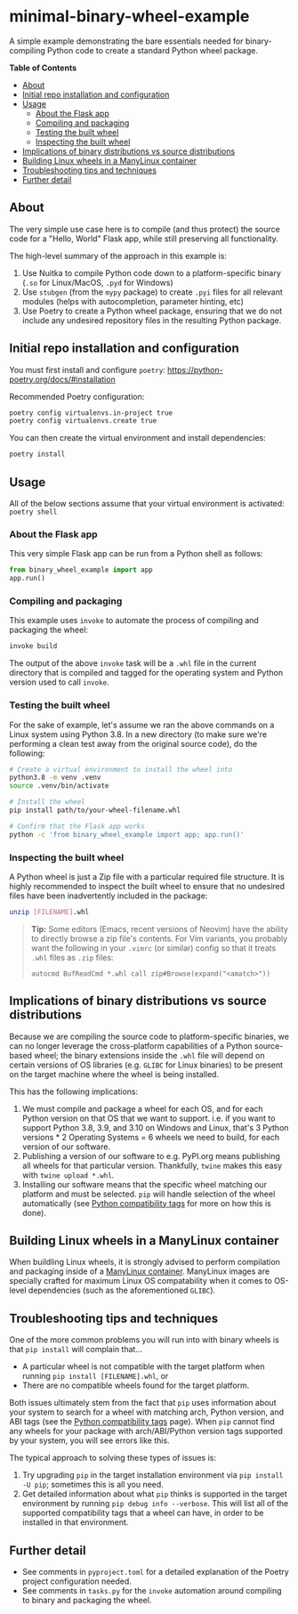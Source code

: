 # minimal-binary-wheel-example

A simple example demonstrating the bare essentials needed for binary-compiling
Python code to create a standard Python wheel package.

**Table of Contents**

* [About](#about)
* [Initial repo installation and configuration](#initial-repo-installation-and-configuration)
* [Usage](#usage)
    * [About the Flask app](#about-the-flask-app)
    * [Compiling and packaging](#compiling-and-packaging)
    * [Testing the built wheel](#testing-the-built-wheel)
    * [Inspecting the built wheel](#inspecting-the-built-wheel)
* [Implications of binary distributions vs source distributions](#implications-of-binary-distributions-vs-source-distributions)
* [Building Linux wheels in a ManyLinux container](#building-linux-wheels-in-a-manylinux-container)
* [Troubleshooting tips and techniques](#troubleshooting-tips-and-techniques)
* [Further detail](#further-detail)


## About

The very simple use case here is to compile (and thus protect) the source code
for a "Hello, World" Flask app, while still preserving all functionality.

The high-level summary of the approach in this example is:

1. Use Nuitka to compile Python code down to a platform-specific binary (`.so`
   for Linux/MacOS, `.pyd` for Windows)
2. Use `stubgen` (from the `mypy` package) to create `.pyi` files for all
   relevant modules (helps with autocompletion, parameter hinting, etc)
3. Use Poetry to create a Python wheel package, ensuring that we do not include
   any undesired repository files in the resulting Python package.


## Initial repo installation and configuration

You must first install and configure `poetry`: https://python-poetry.org/docs/#installation

Recommended Poetry configuration:

```bash
poetry config virtualenvs.in-project true
poetry config virtualenvs.create true
```

You can then create the virtual environment and install dependencies:

```bash
poetry install
```


## Usage

All of the below sections assume that your virtual environment is activated:
`poetry shell`


### About the Flask app

This very simple Flask app can be run from a Python shell as follows:

```python
from binary_wheel_example import app
app.run()
```


### Compiling and packaging

This example uses `invoke` to automate the process of compiling and packaging
the wheel:

```bash
invoke build
```

The output of the above `invoke` task will be a `.whl` file in the current
directory that is compiled and tagged for the operating system and Python
version used to call `invoke`.

### Testing the built wheel

For the sake of example, let's assume we ran the above commands on a Linux
system using Python 3.8. In a new directory (to make sure we're performing a
clean test away from the original source code), do the following:

```bash
# Create a virtual environment to install the wheel into
python3.8 -m venv .venv
source .venv/bin/activate

# Install the wheel
pip install path/to/your-wheel-filename.whl

# Confirm that the Flask app works
python -c 'from binary_wheel_example import app; app.run()'
```


### Inspecting the built wheel

A Python wheel is just a Zip file with a particular required file structure. It
is highly recommended to inspect the built wheel to ensure that no undesired
files have been inadvertently included in the package:

```bash
unzip [FILENAME].whl
```

> **Tip:** Some editors (Emacs, recent versions of Neovim) have the ability to
> directly browse a zip file's contents. For Vim variants, you probably want
> the following in your `.vimrc` (or similar) config so that it treats `.whl`
> files as `.zip` files:
>
> ```
> autocmd BufReadCmd *.whl call zip#Browse(expand("<amatch>"))
> ```


## Implications of binary distributions vs source distributions

Because we are compiling the source code to platform-specific binaries, we can
no longer leverage the cross-platform capabilities of a Python source-based
wheel; the binary extensions inside the `.whl` file will depend on certain
versions of OS libraries (e.g. `GLIBC` for Linux binaries) to be present on the
target machine where the wheel is being installed.

This has the following implications:

1. We must compile and package a wheel for each OS, and for each Python version
   on that OS that we want to support. i.e. if you want to support Python 3.8,
   3.9, and 3.10 on Windows and Linux, that's 3 Python versions * 2 Operating
   Systems = 6 wheels we need to build, for each version of our software.
2. Publishing a version of our software to e.g. PyPI.org means publishing all
   wheels for that particular version. Thankfully, `twine` makes this easy with
   `twine upload *.whl`.
3. Installing our software means that the specific wheel matching our platform
   and must be selected. `pip` will handle selection of the wheel automatically
   (see [Python compatibility
   tags](https://packaging.python.org/en/latest/specifications/platform-compatibility-tags/#platform-compatibility-tags)
   for more on how this is done).

## Building Linux wheels in a ManyLinux container

When buildling Linux wheels, it is strongly advised to perform compilation and
packaging inside of a [ManyLinux container](https://github.com/pypa/manylinux).
ManyLinux images are specially crafted for maximum Linux OS compatability when
it comes to OS-level dependencies (such as the aforementioned `GLIBC`).


## Troubleshooting tips and techniques

One of the more common problems you will run into with binary wheels is that
`pip install` will complain that...

- A particular wheel is not compatible with the target platform when running
  `pip install [FILENAME].whl`, or
- There are no compatible wheels found for the target platform.

Both issues ultimately stem from the fact that `pip` uses information about
your system to search for a wheel with matching  arch, Python version, and ABI
tags (see the [Python compatibility
tags](https://packaging.python.org/en/latest/specifications/platform-compatibility-tags/#platform-compatibility-tags)
page). When `pip` cannot find any wheels for your package with arch/ABI/Python
version tags supported by your system, you will see errors like this.

The typical approach to solving these types of issues is:

1. Try upgrading `pip` in the target installation environment via `pip install
   -U pip`; sometimes this is all you need.
2. Get detailed information about what `pip` thinks is supported in the target
   environment by running `pip debug info --verbose`. This will list all of the
   supported compatibility tags that a wheel can have, in order to be installed
   in that environment.

## Further detail

- See comments in `pyproject.toml` for a detailed explanation of the Poetry
  project configuration needed.
- See comments in `tasks.py` for the `invoke` automation around compiling to
  binary and packaging the wheel.
